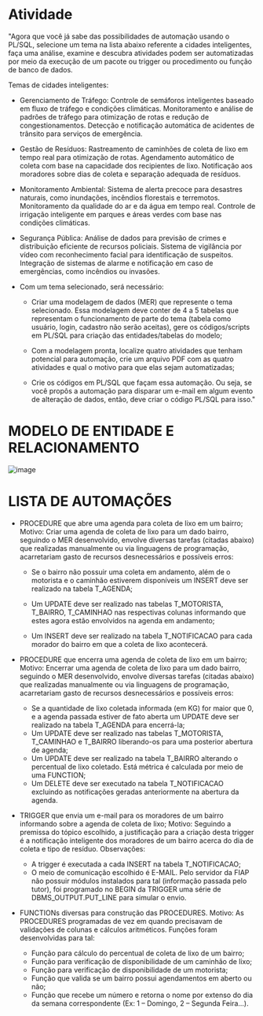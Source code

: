 # Atividade
"Agora que você já sabe das possibilidades de automação usando o PL/SQL, selecione um tema na lista abaixo referente a cidades inteligentes, faça uma análise, examine e descubra atividades podem ser automatizadas por meio da execução de um pacote ou trigger ou procedimento ou função de banco de dados.

Temas de cidades inteligentes:

- Gerenciamento de Tráfego:
Controle de semáforos inteligentes baseado em fluxo de tráfego e condições climáticas.
Monitoramento e análise de padrões de tráfego para otimização de rotas e redução de congestionamentos.
Detecção e notificação automática de acidentes de trânsito para serviços de emergência.

- Gestão de Resíduos:
Rastreamento de caminhões de coleta de lixo em tempo real para otimização de rotas.
Agendamento automático de coleta com base na capacidade dos recipientes de lixo.
Notificação aos moradores sobre dias de coleta e separação adequada de resíduos.

- Monitoramento Ambiental:
Sistema de alerta precoce para desastres naturais, como inundações, incêndios florestais e terremotos.
Monitoramento da qualidade do ar e da água em tempo real.
Controle de irrigação inteligente em parques e áreas verdes com base nas condições climáticas.

- Segurança Pública:
Análise de dados para previsão de crimes e distribuição eficiente de recursos policiais.
Sistema de vigilância por vídeo com reconhecimento facial para identificação de suspeitos.
Integração de sistemas de alarme e notificação em caso de emergências, como incêndios ou invasões.

- Com um tema selecionado, será necessário:

  - Criar uma modelagem de dados (MER) que represente o tema selecionado. Essa modelagem deve conter de 4 a 5 tabelas que representam o funcionamento de parte do tema (tabela como usuário, login, cadastro não serão aceitas), gere os códigos/scripts em PL/SQL para criação das entidades/tabelas do modelo;

  - Com a modelagem pronta, localize quatro atividades que tenham potencial para automação, crie um arquivo PDF com as quatro atividades e qual o motivo para que elas sejam automatizadas;

  - Crie os códigos em PL/SQL que façam essa automação. Ou seja, se você propôs a automação para disparar um e-mail em algum evento de alteração de dados, então, deve criar o código PL/SQL para isso."

# MODELO DE ENTIDADE E RELACIONAMENTO
![image](https://github.com/pedroferrarezzo/Gere-Residuo-PL-SQL-Atividade-Fiap/assets/124400471/3165dcc1-db56-4f6e-afe7-e87d3def2896)

# LISTA DE AUTOMAÇÕES
- PROCEDURE que abre uma agenda para coleta de lixo em um bairro;
Motivo: Criar uma agenda de coleta de lixo para um dado bairro, seguindo
o MER desenvolvido, envolve diversas tarefas (citadas abaixo) que
realizadas manualmente ou via linguagens de programação, acarretariam
gasto de recursos desnecessários e possíveis erros:
  - Se o bairro não possuir uma coleta em andamento, além de o
motorista e o caminhão estiverem disponíveis um INSERT deve ser
realizado na tabela T_AGENDA;
  - Um UPDATE deve ser realizado nas tabelas T_MOTORISTA,
T_BAIRRO, T_CAMINHAO nas respectivas colunas informando
que estes agora estão envolvidos na agenda em andamento;

  - Um INSERT deve ser realizado na tabela T_NOTIFICACAO para
cada morador do bairro em que a coleta de lixo acontecerá.

- PROCEDURE que encerra uma agenda de coleta de lixo em um bairro;
Motivo: Encerrar uma agenda de coleta de lixo para um dado bairro,
seguindo o MER desenvolvido, envolve diversas tarefas (citadas abaixo)
que realizadas manualmente ou via linguagens de programação,
acarretariam gasto de recursos desnecessários e possíveis erros:
  - Se a quantidade de lixo coletada informada (em KG) for maior que
0, e a agenda passada estiver de fato aberta um UPDATE deve ser
realizado na tabela T_AGENDA para encerrá-la;
  - Um UPDATE deve ser realizado nas tabelas T_MOTORISTA,
T_CAMINHAO e T_BAIRRO liberando-os para uma posterior
abertura de agenda;
  - Um UPDATE deve ser realizado na tabela T_BAIRRO alterando o
percentual de lixo coletado. Está métrica é calculada por meio de
uma FUNCTION;
  - Um DELETE deve ser executado na tabela T_NOTIFICACAO
excluindo as notificações geradas anteriormente na abertura da
agenda.

- TRIGGER que envia um e-mail para os moradores de um bairro
informando sobre a agenda de coleta de lixo;
Motivo: Seguindo a premissa do tópico escolhido, a justificação para a
criação desta trigger é a notificação inteligente dos moradores de um
bairro acerca do dia de coleta e tipo de resíduo.
Observações:
  - A trigger é executada a cada INSERT na tabela T_NOTIFICACAO;
  - O meio de comunicação escolhido é E-MAIL. Pelo servidor da FIAP
não possuir módulos instalados para tal (informação passada pelo
tutor), foi programado no BEGIN da TRIGGER uma série de
DBMS_OUTPUT.PUT_LINE para simular o envio.

- FUNCTIONs diversas para construção das PROCEDURES.
Motivo: As PROCEDURES programadas de vez em quando precisavam
de validações de colunas e cálculos aritméticos. Funções foram
desenvolvidas para tal:
  - Função para cálculo do percentual de coleta de lixo de um bairro;
  - Função para verificação de disponibilidade de um caminhão de
lixo;
  - Função para verificação de disponibilidade de um motorista;
  - Função que valida se um bairro possui agendamentos em aberto
ou não;
  - Função que recebe um número e retorna o nome por extenso do
dia da semana correspondente (Ex: 1 – Domingo, 2 – Segunda
Feira...).
